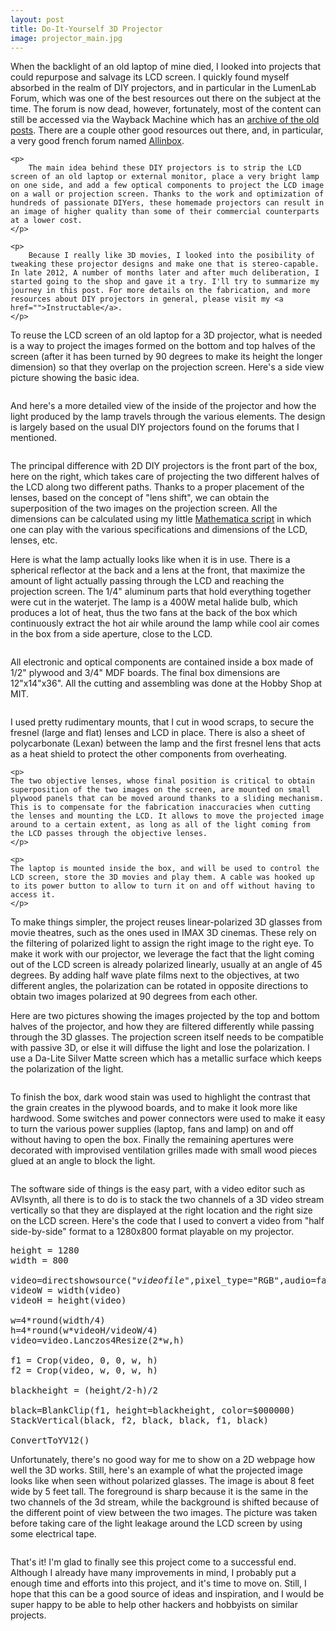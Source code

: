 ```yaml
---
layout: post
title: Do-It-Yourself 3D Projector
image: projector_main.jpg
---
```

<div class="well">
	<p>
		When the backlight of an old laptop of mine died, I looked into projects that could repurpose and salvage its LCD screen. I quickly found myself absorbed in the realm of DIY projectors, and in particular in the LumenLab Forum, which was one of the best resources out there on the subject at the time. The forum is now dead, however, fortunately, most of the content can still be accessed via the Wayback Machine which has an <a href="https://web.archive.org/web/20120309041922/http://www.lumenlab.com/forums/index.php?showforum=29">archive of the old posts</a>. There are a couple other good resources out there, and, in particular, a very good french forum named <a href="www.allinbox.com">Allinbox</a>. 
	</p>

	<p>
		The main idea behind these DIY projectors is to strip the LCD screen of an old laptop or external monitor, place a very bright lamp on one side, and add a few optical components to project the LCD image on a wall or projection screen. Thanks to the work and optimization of hundreds of passionate DIYers, these homemade projectors can result in an image of higher quality than some of their commercial counterparts at a lower cost.
	</p>

	<p>
		Because I really like 3D movies, I looked into the posibility of tweaking these projector designs and make one that is stereo-capable. In late 2012, A number of months later and after much deliberation, I started going to the shop and gave it a try. I'll try to summarize my journey in this post. For more details on the fabrication, and more resources about DIY projectors in general, please visit my <a href="">Instructable</a>.
	</p>
</div>

<p>
	To reuse the LCD screen of an old laptop for a 3D projector, what is needed is a way to project the images formed on the bottom and top halves of the screen (after it has been turned by 90 degrees to make its height the longer dimension) so that they overlap on the projection screen. Here's a side view picture showing the basic idea.
</p>

<img src="{{ site.url }}/assets/img/projector_overlap.jpg" class="img-responsive img-rounded" alt="">

<p>
	And here's a more detailed view of the inside of the projector and how the light produced by the lamp travels through the various elements. The design is largely based on the usual DIY projectors found on the forums that I mentioned.
</p>

<img src="{{ site.url }}/assets/img/projector_sideview.jpg" class="img-responsive img-rounded" alt="">

<p>
	The principal difference with 2D DIY projectors is the front part of the box, here on the right, which takes care of projecting the two different halves of the LCD along two different paths. Thanks to a proper placement of the lenses, based on the concept of "lens shift", we can obtain the superposition of the two images on the projection screen. All the dimensions can be calculated using my little <a href="{{ site.url }}/projector/">Mathematica script</a> in which one can play with the various specifications and dimensions of the LCD, lenses, etc.
</p>

<p>
	Here is what the lamp actually looks like when it is in use. There is a spherical reflector at the back and a lens at the front, that maximize the amount of light actually passing through the LCD and reaching the projection screen. The 1/4" aluminum parts that hold everything together were cut in the waterjet. The lamp is a 400W metal halide bulb, which produces a lot of heat, thus the two fans at the back of the box which continuously extract the hot air while around the lamp while cool air comes in the box from a side aperture, close to the LCD.
</p>

<img src="{{ site.url }}/assets/img/projector_light.jpg" class="img-responsive img-rounded" alt="">

<p>
	All electronic and optical components are contained inside a box made of 1/2" plywood and 3/4" MDF boards. The final box dimensions are 12"x14"x36". All the cutting and assembling was done at the Hobby Shop at MIT.
</p>

<div class="row">
	<div class="col-md-4">
		<img src="{{ site.url }}/assets/img/projector_inside.jpg" class="img-responsive img-rounded" alt="">
	</div>
	<div class="col-md-8">
	<p>
	I used pretty rudimentary mounts, that I cut in wood scraps, to secure the fresnel (large and flat) lenses and LCD in place. There is also a sheet of polycarbonate (Lexan) between the lamp and the first fresnel lens that acts as a heat shield to protect the other components from overheating.
	</p>

	<p>
	The two objective lenses, whose final position is critical to obtain superposition of the two images on the screen, are mounted on small plywood panels that can be moved around thanks to a sliding mechanism. This is to compensate for the fabrication inaccuracies when cutting the lenses and mounting the LCD. It allows to move the projected image around to a certain extent, as long as all of the light coming from the LCD passes through the objective lenses.
	</p>

	<p>
	The laptop is mounted inside the box, and will be used to control the LCD screen, store the 3D movies and play them. A cable was hooked up to its power button to allow to turn it on and off without having to access it.
	</p>
</div>
</div>

<p>
	To make things simpler, the project reuses linear-polarized 3D glasses from movie theatres, such as the ones used in IMAX 3D cinemas. These rely on the filtering of polarized light to assign the right image to the right eye. To make it work with our projector, we leverage the fact that the light coming out of the LCD screen is already polarized linearly, usually at an angle of 45 degrees. By adding half wave plate films next to the objectives, at two different angles, the polarization can be rotated in opposite directions to obtain two images polarized at 90 degrees from each other.
</p>

<p>
Here are two pictures showing the images projected by the top and bottom halves of the projector, and how they are filtered differently while passing through the 3D glasses. The projection screen itself needs to be compatible with passive 3D, or else it will diffuse the light and lose the polarization. I use a Da-Lite Silver Matte screen which has a metallic surface which keeps the polarization of the light.
</p>

<p>
<div class="row">
	<div class="col-md-6">
	     <img src="{{ site.url }}/assets/img/projector_right.jpg" class="img-responsive img-rounded" alt="">
	</div>
	<div class="col-md-6">
	     <img src="{{ site.url }}/assets/img/projector_left.jpg" class="img-responsive img-rounded" alt="">
	</div>

</div>
</p>

To finish the box, dark wood stain was used to highlight the contrast that the grain creates in the plywood boards, and to make it look more like hardwood. Some switches and power connectors were used to make it easy to turn the various power supplies (laptop, fans and lamp) on and off without having to open the box. Finally the remaining apertures were decorated with improvised ventilation grilles made with small wood pieces glued at an angle to block the light.

<img src="{{ site.url }}/assets/img/projector_main.jpg" class="img-responsive img-rounded" alt="">

<p>
	The software side of things is the easy part, with a video editor such as AVIsynth, all there is to do is to stack the two channels of a 3D video stream vertically so that they are displayed at the right location and the right size on the LCD screen. Here's the code that I used to convert a video from "half side-by-side" format to a 1280x800 format playable on my projector.
</p>

<pre>
height = 1280
width = 800

video=directshowsource("<em>videofile</em>",pixel_type="RGB",audio=false)
videoW = width(video)
videoH = height(video)

w=4*round(width/4)
h=4*round(w*videoH/videoW/4)
video=video.Lanczos4Resize(2*w,h)

f1 = Crop(video, 0, 0, w, h)
f2 = Crop(video, w, 0, w, h)

blackheight = (height/2-h)/2

black=BlankClip(f1, height=blackheight, color=$000000)
StackVertical(black, f2, black, black, f1, black)

ConvertToYV12()
</pre>

<p>
Unfortunately, there's no good way for me to show on a 2D webpage how well the 3D works. Still, here's an example of what the projected image looks like when seen without polarized glasses. The image is about 8 feet wide by 5 feet tall. The foreground is sharp because it is the same in the two channels of the 3d stream, while the background is shifted because of the different point of view between the two images. The picture was taken before taking care of the light leakage around the LCD screen by using some electrical tape.
</p>

<img src="{{ site.url }}/assets/img/projector_example.jpg" class="img-responsive img-rounded" alt="">

<p>
That's it! I'm glad to finally see this project come to a successful end. Although I already have many improvements in mind, I probably put a enough time and efforts into this project, and it's time to move on. Still, I hope that this can be a good source of ideas and inspiration, and I would be super happy to be able to help other hackers and hobbyists on similar projects.
</p>
